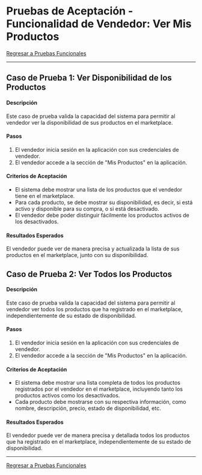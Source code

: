 # Pruebas de Aceptación - Funcionalidad de Vendedor: Ver Mis Productos

[Regresar a Pruebas Funcionales](../test.md)

---

## Caso de Prueba 1: Ver Disponibilidad de los Productos

#### Descripción
Este caso de prueba valida la capacidad del sistema para permitir al vendedor ver la disponibilidad de sus productos en el marketplace.

#### Pasos
1. El vendedor inicia sesión en la aplicación con sus credenciales de vendedor.
2. El vendedor accede a la sección de "Mis Productos" en la aplicación.

#### Criterios de Aceptación
- El sistema debe mostrar una lista de los productos que el vendedor tiene en el marketplace.
- Para cada producto, se debe mostrar su disponibilidad, es decir, si está activo y disponible para su compra, o si está desactivado.
- El vendedor debe poder distinguir fácilmente los productos activos de los desactivados.

#### Resultados Esperados
El vendedor puede ver de manera precisa y actualizada la lista de sus productos en el marketplace, junto con su disponibilidad.

## Caso de Prueba 2: Ver Todos los Productos

#### Descripción
Este caso de prueba valida la capacidad del sistema para permitir al vendedor ver todos los productos que ha registrado en el marketplace, independientemente de su estado de disponibilidad.

#### Pasos
1. El vendedor inicia sesión en la aplicación con sus credenciales de vendedor.
2. El vendedor accede a la sección de "Mis Productos" en la aplicación.

#### Criterios de Aceptación
- El sistema debe mostrar una lista completa de todos los productos registrados por el vendedor en el marketplace, incluyendo tanto los productos activos como los desactivados.
- Cada producto debe mostrarse con su respectiva información, como nombre, descripción, precio, estado de disponibilidad, etc.

#### Resultados Esperados
El vendedor puede ver de manera precisa y detallada todos los productos que ha registrado en el marketplace, independientemente de su estado de disponibilidad.

---

[Regresar a Pruebas Funcionales](../test.md)